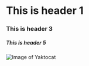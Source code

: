 # This is header 1
### This is header 3
##### This is header 5

![Image of Yaktocat](https://octodex.github.com/images/yaktocat.png)
